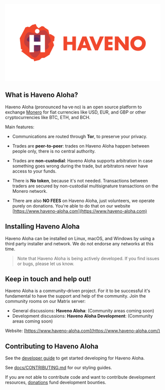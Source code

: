 <div align="center">
  <img src="https://raw.githubusercontent.com/haveno-dex/haveno-meta/721e52919b28b44d12b6e1e5dac57265f1c05cda/logo/haveno_logo_landscape.svg" alt="Haveno Aloha logo">
</div>

## What is Haveno Aloha?

Haveno Aloha (pronounced ha‧ve‧no) is an open source platform to exchange [Monero](https://getmonero.org) for fiat currencies like USD, EUR, and GBP or other cryptocurrencies like BTC, ETH, and BCH.

Main features:

- Communications are routed through **Tor**, to preserve your privacy.

- Trades are **peer-to-peer**: trades on Haveno Aloha happen between people only, there is no central authority.

- Trades are **non-custodial**: Haveno Aloha supports arbitration in case something goes wrong during the trade, but arbitrators never have access to your funds.

- There is **No token**, because it's not needed. Transactions between traders are secured by non-custodial multisignature transactions on the Monero network.

- There are also **NO FEES** on Haveno Aloha, just volunteers, we operate purely on donations. You're able to do that on our website [https://www.haveno-aloha.com](https://www.haveno-aloha.com)

## Installing Haveno Aloha

Haveno Aloha can be installed on Linux, macOS, and Windows by using a third party installer and network. We do not endorse any networks at this time.

> Note that Haveno Aloha is being actively developed. If you find issues or bugs, please let us know.

## Keep in touch and help out!

Haveno Aloha is a community-driven project. For it to be successful it's fundamental to have the support and help of the community. Join the community rooms on our Matrix server:

- General discussions: **Haveno Aloha**: (Community areas coming soon)
- Development discussions: **Haveno Aloha Development**: (Community areas coming soon)

Website: [https://www.haveno-aloha.com](https://www.haveno-aloha.com/)

## Contributing to Haveno Aloha

See the [developer guide](docs/developer-guide.md) to get started developing for Haveno Aloha.

See [docs/CONTRIBUTING.md](docs/CONTRIBUTING.md) for our styling guides.

If you are not able to contribute code and want to contribute development resources, [donations](#support) fund development bounties.
